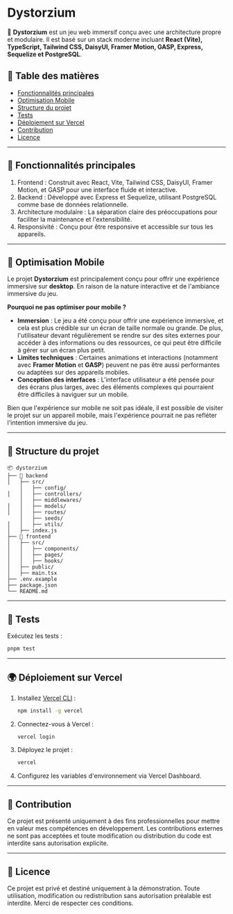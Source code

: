# Dystorzium

🚀 **Dystorzium** est un jeu web immersif conçu avec une architecture propre et modulaire. Il est basé sur un stack moderne incluant **React (Vite), TypeScript, Tailwind CSS, DaisyUI, Framer Motion, GASP, Express, Sequelize et PostgreSQL**.

## 📌 Table des matières

- [Fonctionnalités principales](#-fonctionnalités-principales)
- [Optimisation Mobile](#-optimisation-mobile)
- [Structure du projet](#-structure-du-projet)
- [Tests](#-tests)
- [Déploiement sur Vercel](#-déploiement-sur-vercel)
- [Contribution](#-contribution)
- [Licence](#-licence)

---

## 🚀 Fonctionnalités principales

1. Frontend : Construit avec React, Vite, Tailwind CSS, DaisyUI, Framer Motion, et GASP pour une interface fluide et interactive.
2. Backend : Développé avec Express et Sequelize, utilisant PostgreSQL comme base de données relationnelle.
3. Architecture modulaire : La séparation claire des préoccupations pour faciliter la maintenance et l'extensibilité.
4. Responsivité : Conçu pour être responsive et accessible sur tous les appareils.

---

## 📱 Optimisation Mobile

Le projet **Dystorzium** est principalement conçu pour offrir une expérience immersive sur **desktop**. En raison de la nature interactive et de l'ambiance immersive du jeu. 

**Pourquoi ne pas optimiser pour mobile ?**
- **Immersion** : Le jeu a été conçu pour offrir une expérience immersive, et cela est plus crédible sur un écran de taille normale ou grande. De plus, l'utilisateur devant régulièrement se rendre sur des sites externes pour accéder à des informations ou des ressources, ce qui peut être difficile à gérer sur un écran plus petit.
- **Limites techniques** : Certaines animations et interactions (notamment avec **Framer Motion** et **GASP**) peuvent ne pas être aussi performantes ou adaptées sur des appareils mobiles.
- **Conception des interfaces** : L'interface utilisateur a été pensée pour des écrans plus larges, avec des éléments complexes qui pourraient être difficiles à naviguer sur un mobile.

Bien que l'expérience sur mobile ne soit pas idéale, il est possible de visiter le projet sur un appareil mobile, mais l'expérience pourrait ne pas refléter l'intention immersive du jeu.

---

## 📁 Structure du projet

```
📦 dystorzium
├── 📂 backend
│   ├── src/
    │   ├── config/
│   │   ├── controllers/
    │   ├── middlewares/
│   │   ├── models/
│   │   ├── routes/
    │   ├── seeds/
│   │   ├── utils/
│   ├── index.js
├── 📂 frontend
│   ├── src/
│   │   ├── components/
│   │   ├── pages/
│   │   ├── hooks/
│   ├── public/
│   ├── main.tsx
├── .env.example
├── package.json
└── README.md
```

---

## 🧪 Tests

Exécutez les tests :
```sh
pnpm test
```

---

## 🌍 Déploiement sur Vercel

1. Installez [Vercel CLI](https://vercel.com/docs/cli) :
   ```sh
   npm install -g vercel
   ```
2. Connectez-vous à Vercel :
   ```sh
   vercel login
   ```
3. Déployez le projet :
   ```sh
   vercel
   ```
4. Configurez les variables d'environnement via Vercel Dashboard.

---

## 🤝 Contribution

Ce projet est présenté uniquement à des fins professionnelles pour mettre en valeur mes compétences en développement. Les contributions externes ne sont pas acceptées et toute modification ou distribution du code est interdite sans autorisation explicite.

---

## 📜 Licence

Ce projet est privé et destiné uniquement à la démonstration. Toute utilisation, modification ou redistribution sans autorisation préalable est interdite. Merci de respecter ces conditions.

